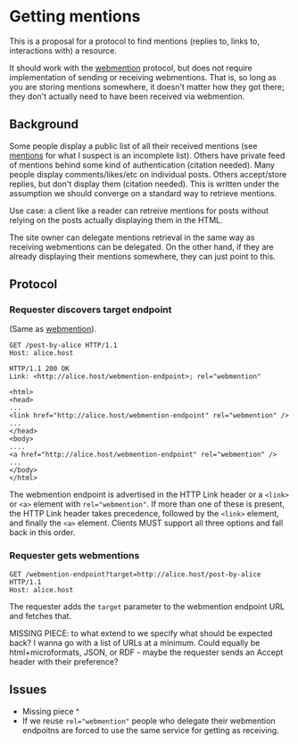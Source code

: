 # Getting mentions

This is a proposal for a protocol to find mentions (replies to, links to, interactions with) a resource.

It should work with the [webmention](https://indiewebcamp.com/webmention) protocol, but does not require implementation of sending or receiving webmentions. That is, so long as you are storing mentions somewhere, it doesn't matter how they got there; they don't actually need to have been received via webmention.

## Background

Some people display a public list of all their received mentions (see [mentions](https://indiewebcamp.com/mentions) for what I suspect is an incomplete list). Others have private feed of mentions behind some kind of authentication (citation needed). Many people display comments/likes/etc on individual posts. Others accept/store replies, but don't display them (citation needed). This is written under the assumption we should converge on a standard way to retrieve mentions.

Use case: a client like a reader can retreive mentions for posts without relying on the posts actually displaying them in the HTML.

The site owner can delegate mentions retrieval in the same way as receiving webmentions can be delegated. On the other hand, if they are already displaying their mentions somewhere, they can just point to this.

## Protocol

### Requester discovers target endpoint

(Same as [webmention](https://indiewebcamp.com/webmention)).

```http
GET /post-by-alice HTTP/1.1
Host: alice.host
```
```http
HTTP/1.1 200 OK
Link: <http://alice.host/webmention-endpoint>; rel="webmention"

<html>
<head>
...
<link href="http://alice.host/webmention-endpoint" rel="webmention" />
...
</head>
<body>
....
<a href="http://alice.host/webmention-endpoint" rel="webmention" />
...
</body>
</html>
```

The webmention endpoint is advertised in the HTTP Link header or a `<link>` or `<a>` element with `rel="webmention"`. If more than one of these is present, the HTTP Link header takes precedence, followed by the `<link>` element, and finally the `<a>` element. Clients MUST support all three options and fall back in this order.

### Requester gets webmentions

```http
GET /webmention-endpoint?target=http://alice.host/post-by-alice HTTP/1.1
Host: alice.host
```

The requester adds the `target` parameter to the webmention endpoint URL and fetches that.

MISSING PIECE: to what extend to we specify what should be expected back? I wanna go with a list of URLs at a minimum. Could equally be html+microformats, JSON, or RDF - maybe the requester sends an Accept header with their preference?

## Issues

* Missing piece ^
* If we reuse `rel="webmention"` people who delegate their webmention endpoitns are forced to use the same service for getting as receiving.